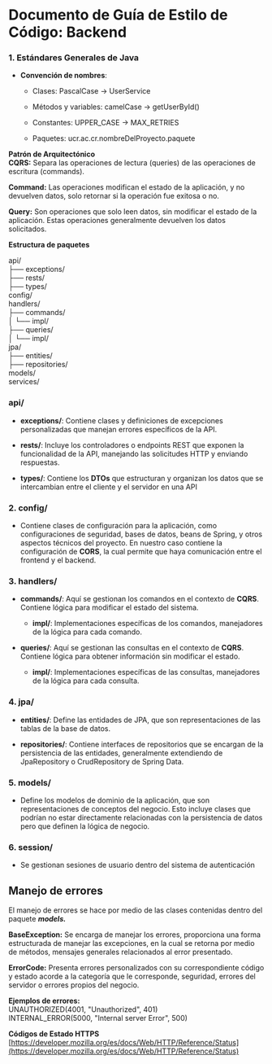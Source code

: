 # Documento de Guía de Estilo de Código: Backend

### **1\. Estándares Generales de Java**

* **Convención de nombres**:

  * Clases: PascalCase \-\> UserService

  * Métodos y variables: camelCase \-\> getUserById()

  * Constantes: UPPER\_CASE \-\> MAX\_RETRIES

  * Paquetes: ucr.ac.cr.nombreDelProyecto.paquete

**Patrón de Arquitectónico**  
**CQRS:** Separa las operaciones de lectura (queries) de las operaciones de escritura (commands). 

**Command:** Las operaciones modifican el estado de la aplicación, y no devuelven datos, solo retornar si la operación fue exitosa o no.

**Query:** Son operaciones que solo leen datos, sin modificar el estado de la aplicación. Estas operaciones generalmente devuelven los datos solicitados.

**Estructura de paquetes**

api/  
  ├── exceptions/  
  ├── rests/  
  ├── types/  
config/  
handlers/  
  ├── commands/  
  │	└── impl/  
  ├── queries/  
  │	└── impl/  
jpa/  
  ├── entities/  
  ├── repositories/  
models/  
services/

### **api/**

* **exceptions/**: Contiene clases y definiciones de excepciones personalizadas que manejan errores específicos de la API.

* **rests/**: Incluye los controladores o endpoints REST que exponen la funcionalidad de la API, manejando las solicitudes HTTP y enviando respuestas.

* **types/**: Contiene los **DTOs** que estructuran y organizan los datos que se intercambian entre el cliente y el servidor en una API

### **2\. config/**

* Contiene clases de configuración para la aplicación, como configuraciones de seguridad, bases de datos, beans de Spring, y otros aspectos técnicos del proyecto. En nuestro caso contiene la configuración de **CORS**, la cual permite que haya comunicación entre el frontend y el backend.

### **3\. handlers/**

* **commands/**: Aquí se gestionan los comandos en el contexto de **CQRS**. Contiene lógica para modificar el estado del sistema.

  * **impl/**: Implementaciones específicas de los comandos, manejadores de la lógica para cada comando.

* **queries/**: Aquí se gestionan las consultas en el contexto de **CQRS**. Contiene lógica para obtener información sin modificar el estado.

  * **impl/**: Implementaciones específicas de las consultas, manejadores de la lógica para cada consulta.

### **4\. jpa/**

* **entities/**: Define las entidades de JPA, que son representaciones de las tablas de la base de datos.

* **repositories/**: Contiene interfaces de repositorios que se encargan de la persistencia de las entidades, generalmente extendiendo de JpaRepository o CrudRepository de Spring Data.

### **5\. models/**

* Define los modelos de dominio de la aplicación, que son representaciones de conceptos del negocio. Esto incluye clases que podrían no estar directamente relacionadas con la persistencia de datos pero que definen la lógica de negocio.

### **6\. session/**

* Se gestionan sesiones de usuario dentro del sistema de autenticación

## **Manejo de errores**

El manejo de errores se hace por medio de las clases contenidas dentro del paquete ***models.***

**BaseException:** Se encarga de manejar los errores, proporciona una forma estructurada de manejar las excepciones, en la cual se retorna  por medio de métodos, mensajes  generales relacionados al error presentado. 

**ErrorCode:** Presenta errores personalizados con su correspondiente código y estado acorde a la categoría que le corresponde, seguridad, errores del servidor o errores propios del negocio.

**Ejemplos de errores:**  
UNAUTHORIZED(4001, "Unauthorized", 401\)  
INTERNAL\_ERROR(5000, "Internal server Error", 500\)

**Códigos de Estado HTTPS**  
[https://developer.mozilla.org/es/docs/Web/HTTP/Reference/Status](https://developer.mozilla.org/es/docs/Web/HTTP/Reference/Status)

